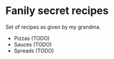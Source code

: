 # Fanily secret recipes

Set of recipes as given by my grandma.

* Pizzas (TODO)
* Sauces (TODO)
* Spreads (TODO)
